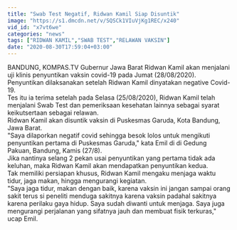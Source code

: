```yaml
---
title: "Swab Test Negatif, Ridwan Kamil Siap Disuntik"
image: "https://s1.dmcdn.net/v/SQSCk1VIuVjKg1REC/x240"
vid_id: "x7vt6we"
categories: "news"
tags: ["RIDWAN KAMIL","SWAB TEST","RELAWAN VAKSIN"]
date: "2020-08-30T17:59:04+03:00"
---
```

BANDUNG, KOMPAS.TV  Gubernur Jawa Barat Ridwan Kamil akan menjalani uji klinis penyuntikan vaksin covid-19 pada Jumat (28/08/2020).   <br>Penyuntikan dilaksanakan setelah Ridwan Kamil dinyatakan negative Covid-19.   <br>Tes itu ia terima setelah pada Selasa (25/08/2020), Ridwan Kamil telah menjalani Swab Test dan pemeriksaan kesehatan lainnya sebagai syarat keikutsertaan sebagai relawan.   <br>Ridwan Kamil akan disuntik vaksin di Puskesmas Garuda, Kota Bandung, Jawa Barat.   <br>&quot;Saya dilaporkan negatif covid sehingga besok lolos untuk mengikuti penyuntikan pertama di Puskesmas Garuda,&quot; kata Emil di di Gedung Pakuan, Bandung, Kamis (27/8).   <br>Jika nantinya selang 2 pekan usai penyuntikan yang pertama tidak ada keluhan, maka Ridwan Kamil akan mendapatkan penyuntikan kedua.   <br>Tak memiliki persiapan khusus, Ridwan Kamil mengaku menjaga waktu tidur, jaga makan, hingga mengurangi kegiatan.   <br>&quot;Saya jaga tidur, makan dengan baik, karena vaksin ini jangan sampai orang sakit terus si peneliti menduga sakitnya karena vaksin padahal sakitnya karena perilaku gaya hidup. Saya sudah diwanti untuk menjaga. Saya juga mengurangi perjalanan yang sifatnya jauh dan membuat fisik terkuras,&quot; ucap Emil.   <br>

